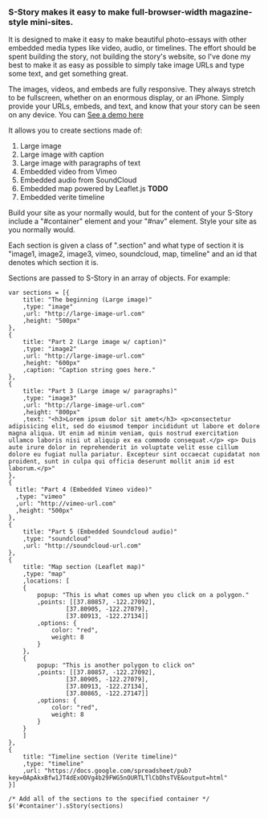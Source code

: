 ### S-Story makes it easy to make full-browser-width magazine-style mini-sites. 

It is designed to make it easy to make beautiful photo-essays with other embedded media types like video, audio, or timelines. The effort should be spent building the story, not building the story's website, so I've done my best to make it as easy as possible to simply take image URLs and type some text, and get something great. 

The images, videos, and embeds are fully responsive. They always stretch to be fullscreen, whether on an enormous display, or an iPhone. Simply provide your URLs, embeds, and text, and know that your story can be seen on any device. You can [See a demo here](http://ejfox.github.com/sStory/)

It allows you to create sections made of:

1. Large image 
2. Large image with caption
3. Large image with paragraphs of text
4. Embedded video from Vimeo
5. Embedded audio from SoundCloud
6. Embedded map powered by Leaflet.js **TODO**
7. Embedded verite timeline

Build your site as your normally would, but for the content of your S-Story include a "#container" element and your "#nav" element. Style your site as you normally would. 

Each section is given a class of ".section" and what type of section it is "image1, image2, image3, vimeo, soundcloud, map, timeline" and an id that denotes which section it is.

Sections are passed to S-Story in an array of objects. For example:

    var sections = [{
        title: "The beginning (Large image)"
        ,type: "image"
        ,url: "http://large-image-url.com"
        ,height: "500px"
    },
    {
        title: "Part 2 (Large image w/ caption)"
        ,type: "image2"
        ,url: "http://large-image-url.com"
        ,height: "600px"
        ,caption: "Caption string goes here."
    },
    {
        title: "Part 3 (Large image w/ paragraphs)"
        ,type: "image3"
        ,url: "http://large-image-url.com"
        ,height: "800px"
        ,text: "<h3>Lorem ipsum dolor sit amet</h3> <p>consectetur adipisicing elit, sed do eiusmod tempor incididunt ut labore et dolore magna aliqua. Ut enim ad minim veniam, quis nostrud exercitation ullamco laboris nisi ut aliquip ex ea commodo consequat.</p> <p> Duis aute irure dolor in reprehenderit in voluptate velit esse cillum dolore eu fugiat nulla pariatur. Excepteur sint occaecat cupidatat non proident, sunt in culpa qui officia deserunt mollit anim id est laborum.</p>"
    },
    {
      title: "Part 4 (Embedded Vimeo video)"
      ,type: "vimeo"
      ,url: "http://vimeo-url.com"
      ,height: "500px"  
    },
    {
        title: "Part 5 (Embedded Soundcloud audio)"
        ,type: "soundcloud"
        ,url: "http://soundcloud-url.com"
    },
    {
        title: "Map section (Leaflet map)"
        ,type: "map"
        ,locations: [
        {
            popup: "This is what comes up when you click on a polygon."        
            ,points: [[37.80857, -122.27092], 
                    [37.80905, -122.27079], 
                    [37.80913, -122.27134]]
            ,options: {
                color: "red",
                weight: 8
            }
        },
        {
            popup: "This is another polygon to click on"        
            ,points: [[37.80857, -122.27092], 
                    [37.80905, -122.27079], 
                    [37.80913, -122.27134],
                    [37.80865, -122.27147]]
            ,options: {
                color: "red",
                weight: 8
            }
        }
        ]
    },
    {
        title: "Timeline section (Verite timeline)"
        ,type: "timeline"
        ,url: "https://docs.google.com/spreadsheet/pub?key=0ApAkxBfw1JT4dExOOVg4b29FWG5nOURTLTlCbDhsTVE&output=html"
    }]
    
    /* Add all of the sections to the specified container */
    $('#container').sStory(sections)
